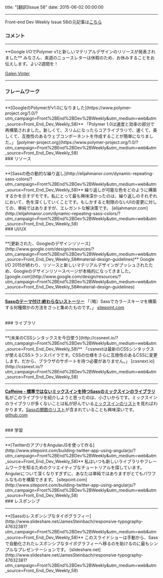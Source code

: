 title: "[翻訳]Issue 58"
date: 2015-06-02 00:00:00

---

Front-end Dev Weekly Issue 58の元記事は[こちら](https://frontenddevweekly.curated.co/issues/58)

### コメント
<hr>
**Google I/OでPolymer v1と新しいマテリアルデザインのリソースが発表されました**
みなさん、来週のニュースレターは休暇のため、お休みすることをお伝えします。よい2週間を！

[Galen Vinter](https://twitter.com/gvinter)

<hr>

### フレームワーク
<hr>
**[GoogleのPolymerがv1.0になりました](https://www.polymer-project.org/1.0/?utm_campaign=Front%2BEnd%2BDev%2BWeekly&utm_medium=web&utm_source=Front_End_Dev_Weekly_58)**
「Polymer 1.0は速度と効率の部分で再構築されました。新しくて、スリムになったらコアライブラリで、速くて、美しくて、互換性のあるウェブコンポーネントを作成することが簡単になりました。」
[polymer-project.org](https://www.polymer-project.org/1.0/?utm_campaign=Front%2BEnd%2BDev%2BWeekly&utm_medium=web&utm_source=Front_End_Dev_Weekly_58)

<br>
### リソース
<hr>
**[Sassの色の動的な繰り返し](http://elijahmanor.com/dynamic-repeating-sass-colors/?utm_campaign=Front%2BEnd%2BDev%2BWeekly&utm_medium=web&utm_source=Front_End_Dev_Weekly_58)**
繰り返しが可能な色をどのように構築するかを示すデモです。私にとって最も興味深かったのは、繰り返しのそれぞれにおいて、色を深くしていくことです。もしかすると制限のないUIの変更に対しての、単純ではありますが、エレガントな解決策です。
[elijahmanor.com](http://elijahmanor.com/dynamic-repeating-sass-colors/?utm_campaign=Front%2BEnd%2BDev%2BWeekly&utm_medium=web&utm_source=Front_End_Dev_Weekly_58)

<br>
### UI/UX
<hr>
**[更新された、Googleのデザインリソース](http://www.google.com/design/resources/?utm_campaign=Front%2BEnd%2BDev%2BWeekly&utm_medium=web&utm_source=Front_End_Dev_Weekly_58#material-design-guidelines)**
Google I/O 2015が終わり、リソースと新しいマテリアルデザインがプッシュされたため、Googleのデザインリソースページが本格的になってきました。
[google.com](http://www.google.com/design/resources/?utm_campaign=Front%2BEnd%2BDev%2BWeekly&utm_medium=web&utm_source=Front_End_Dev_Weekly_58#material-design-guidelines)

---

**[Sassのテーマ付け:終わらないストーリー](http://www.sitepoint.com/sass-theming-neverending-story/?utm_campaign=Front%2BEnd%2BDev%2BWeekly&utm_medium=web&utm_source=Front_End_Dev_Weekly_58)**
「（略）Sassでカラースキーマを構築する何種類かの方法をさっと集めたものです。」
[sitepoint.com](http://www.sitepoint.com/sass-theming-neverending-story/?utm_campaign=Front%2BEnd%2BDev%2BWeekly&utm_medium=web&utm_source=Front_End_Dev_Weekly_58)

<br>
### ライブラリ
<hr>
**[未来のCSSシンタックスを今日使う](http://cssnext.io/?utm_campaign=Front%2BEnd%2BDev%2BWeekly&utm_medium=web&utm_source=Front_End_Dev_Weekly_58)**
「cssnextは最新のCSSシンタックスが使えるCSSトランスパイラです。CSSの仕様をさらに互換性のあるCSSに変更します。だから、ブラウザのサポートを待つ必要がありません。」
[cssnext.io](http://cssnext.io/?utm_campaign=Front%2BEnd%2BDev%2BWeekly&utm_medium=web&utm_source=Front_End_Dev_Weekly_58)

---

**[Caffeine - 標準ではないミックスインを持つSassのミックスインのライブラリ](https://github.com/bcinarli/caffeine?utm_campaign=Front%2BEnd%2BDev%2BWeekly&utm_medium=web&utm_source=Front_End_Dev_Weekly_58)**
私がこのライブラリを紹介しようと思ったのは、小さいからです。ミックスインのライブラリが多くないことは私が好んでいる[ミックスインのリスト](https://github.com/bcinarli/caffeine/tree/master/lib/mixins?utm_campaign=Front%2BEnd%2BDev%2BWeekly&utm_medium=web&utm_source=Front_End_Dev_Weekly_58)を見ればわかります。[Sassの関数のリスト](https://github.com/bcinarli/caffeine/tree/master/lib/functions?utm_campaign=Front%2BEnd%2BDev%2BWeekly&utm_medium=web&utm_source=Front_End_Dev_Weekly_58)が含まれていることも興味深いです。
[github.com](https://github.com/bcinarli/caffeine?utm_campaign=Front%2BEnd%2BDev%2BWeekly&utm_medium=web&utm_source=Front_End_Dev_Weekly_58)

<br>
### 学習
<hr>
**[TwitterのアプリをAngularJSを使って作る](http://www.sitepoint.com/building-twitter-app-using-angularjs/?utm_campaign=Front%2BEnd%2BDev%2BWeekly&utm_medium=web&utm_source=Front_End_Dev_Weekly_58)**
私はいつも新しいライブラリやフレームワークを知るためのクリエイティブなチュートリアルを探しています。Angularについて深くなりすぎずに、あなたは単純ではありますがとてもパワフルなものを構築できます。
[sitepoint.com](http://www.sitepoint.com/building-twitter-app-using-angularjs/?utm_campaign=Front%2BEnd%2BDev%2BWeekly&utm_medium=web&utm_source=Front_End_Dev_Weekly_58)

<br>
### レスポンシブ
<hr>
**[Sassのレスポンシブなタイポグラフィー](http://www.slideshare.net/JamesSteinbach/responsive-typography-47632381?utm_campaign=Front%2BEnd%2BDev%2BWeekly&utm_medium=web&utm_source=Front_End_Dev_Weekly_58)**
このスライドショーは手動から、Sassで自動化されたレスポンシブなタイポグラフィーへ移るのを助けるのに最もシンプルなプレゼンテーションです。
[slideshare.net](http://www.slideshare.net/JamesSteinbach/responsive-typography-47632381?utm_campaign=Front%2BEnd%2BDev%2BWeekly&utm_medium=web&utm_source=Front_End_Dev_Weekly_58)
